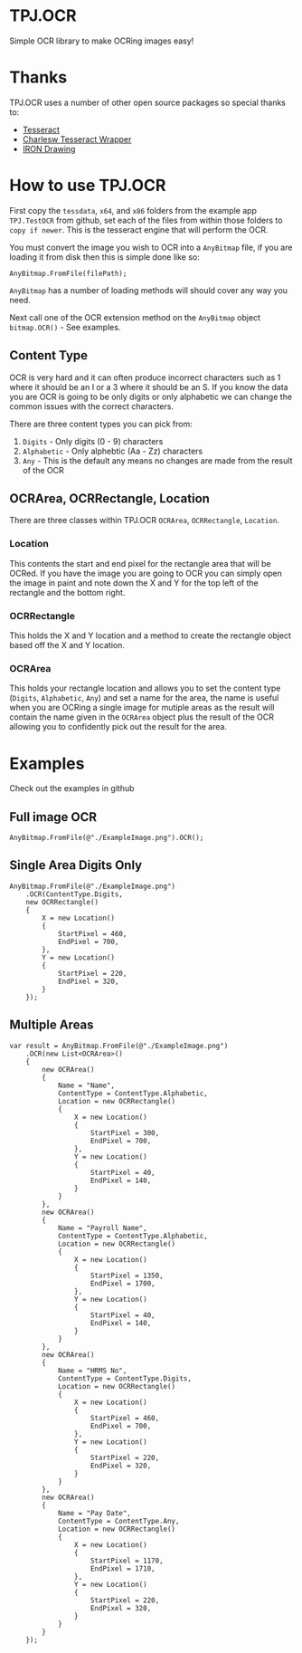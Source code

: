 # TPJ.OCR
Simple OCR library to make OCRing images easy!

# Thanks
TPJ.OCR uses a number of other open source packages so special thanks to:

- [Tesseract](https://github.com/tesseract-ocr/tesseract)
- [Charlesw Tesseract Wrapper](https://github.com/charlesw/tesseract/)
- [IRON Drawing](https://ironsoftware.com/open-source/csharp/drawing/docs/)

# How to use TPJ.OCR
First copy the `tessdata`, `x64`, and `x86` folders from the example app `TPJ.TestOCR` from github, set each of the files from within those folders to `copy if newer`. This is the tesseract engine that will perform the OCR.

You must convert the image you wish to OCR into a `AnyBitmap` file, if you are loading it from disk then this is simple done like so:

```
AnyBitmap.FromFile(filePath);
```
`AnyBitmap` has a number of loading methods will should cover any way you need.

Next call one of the OCR extension method on the `AnyBitmap` object `bitmap.OCR()` - See examples.

## Content Type
OCR is very hard and it can often produce incorrect characters such as 1 where it should be an I or a 3 where it should be an S. If you know the data you are OCR is going to be only digits or only alphabetic we can change the common issues with the correct characters. 

There are three content types you can pick from: 

1. `Digits` - Only digits (0 - 9) characters
2. `Alphabetic` - Only alphebtic (Aa - Zz) characters
3. `Any` - This is the default any means no changes are made from the result of the OCR

## OCRArea, OCRRectangle, Location
There are three classes within TPJ.OCR `OCRArea`, `OCRRectangle`, `Location`.

### Location
This contents the start and end pixel for the rectangle area that will be OCRed. If you have the image you are going to OCR you can simply open the image in paint and note down the X and Y for the top left of the rectangle and the bottom right.

### OCRRectangle
This holds the X and Y location and a method to create the rectangle object based off the X and Y location.

### OCRArea
This holds your rectangle location and allows you to set the content type (`Digits`, `Alphabetic`, `Any`) and set a name for the area, the name is useful when you are OCRing a single image for mutiple areas as the result will contain the name given in the `OCRArea` object plus the result of the OCR allowing you to confidently pick out the result for the area.

# Examples
Check out the examples in github

## Full image OCR
```
AnyBitmap.FromFile(@"./ExampleImage.png").OCR();
```

## Single Area Digits Only
```
AnyBitmap.FromFile(@"./ExampleImage.png")
    .OCR(ContentType.Digits, 
    new OCRRectangle()
    {
        X = new Location()
        {
            StartPixel = 460,
            EndPixel = 700,
        },
        Y = new Location()
        {
            StartPixel = 220,
            EndPixel = 320,
        }
    });
```

## Multiple Areas
```
var result = AnyBitmap.FromFile(@"./ExampleImage.png")
    .OCR(new List<OCRArea>() 
    {
        new OCRArea()
        {
            Name = "Name",
            ContentType = ContentType.Alphabetic,
            Location = new OCRRectangle()
            {
                X = new Location()
                {
                    StartPixel = 300,
                    EndPixel = 700,
                },
                Y = new Location()
                {
                    StartPixel = 40,
                    EndPixel = 140,
                }
            }
        },
        new OCRArea()
        {
            Name = "Payroll Name",
            ContentType = ContentType.Alphabetic,
            Location = new OCRRectangle()
            {
                X = new Location()
                {
                    StartPixel = 1350,
                    EndPixel = 1700,
                },
                Y = new Location()
                {
                    StartPixel = 40,
                    EndPixel = 140,
                }
            }
        },
        new OCRArea()
        {
            Name = "HRMS No",
            ContentType = ContentType.Digits,
            Location = new OCRRectangle()
            {
                X = new Location()
                {
                    StartPixel = 460,
                    EndPixel = 700,
                },
                Y = new Location()
                {
                    StartPixel = 220,
                    EndPixel = 320,
                }
            }
        },
        new OCRArea()
        {
            Name = "Pay Date",
            ContentType = ContentType.Any,
            Location = new OCRRectangle()
            {
                X = new Location()
                {
                    StartPixel = 1170,
                    EndPixel = 1710,
                },
                Y = new Location()
                {
                    StartPixel = 220,
                    EndPixel = 320,
                }
            }
        }
    });
```